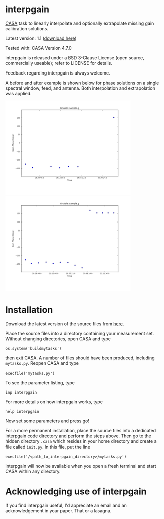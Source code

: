 interpgain
=======

[CASA](http://casa.nrao.edu/) task to linearly interpolate and optionally extrapolate missing gain calibration solutions.

Latest version: 1.1 ([download here](https://github.com/chrishales/interpgain/releases/latest))

Tested with: CASA Version 4.7.0

interpgain is released under a BSD 3-Clause License (open source, commercially useable); refer to LICENSE for details.

Feedback regarding interpgain is always welcome.

A before and after example is shown below for phase solutions on a single spectral window, feed, and antenna. Both interpolation and extrapolation was applied.

<img src="before.png" width="400" title="before"> <img src="after.png" width="400" title="interp+extrap">

Installation
======

Download the latest version of the source files from [here](https://github.com/chrishales/interpgain/releases/latest).

Place the source files into a directory containing your measurement set. Without changing directories, open CASA and type
```
os.system('buildmytasks')
```
then exit CASA. A number of files should have been produced, including ```mytasks.py```. Reopen CASA and type
```
execfile('mytasks.py')
```
To see the parameter listing, type
```
inp interpgain
```
For more details on how interpgain works, type
```
help interpgain
```
Now set some parameters and press go!

For a more permanent installation, place the source files into a dedicated interpgain code directory and perform the steps above. Then go to the hidden directory ```.casa``` which resides in your home directory and create a file called ```init.py```. In this file, put the line
```
execfile('/<path_to_interpgain_directory>/mytasks.py')
```
interpgain will now be available when you open a fresh terminal and start CASA within any directory.

Acknowledging use of interpgain
======

If you find interpgain useful, I'd appreciate an email and an acknowledgement in your paper. That or a lasagna.